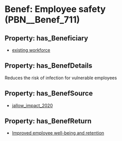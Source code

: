 # Benef: __Employee safety__ (PBN__Benef_711)

## Property: has_Beneficiary

* [existing workforce](../Stakeholder/PBN__Stakeholder_294)

## Property: has_BenefDetails

Reduces the risk of infection for vulnerable employees

## Property: has_BenefSource

* [jallow_impact_2020](../Article/PBN__Article_141)

## Property: has_BenefReturn

* [Improved employee well-being and retention](../BenefReturn/PBN__BenefReturn_763)

